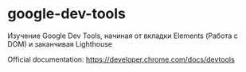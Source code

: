 # google-dev-tools
Изучение Google Dev Tools, начиная от вкладки Elements (Работа с DOM) и заканчивая Lighthouse

Official documentation: https://developer.chrome.com/docs/devtools